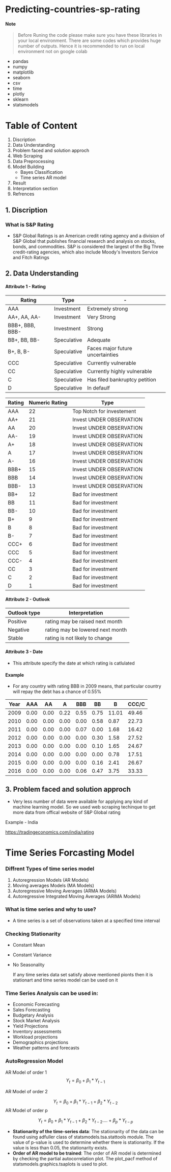 # Predicting-countries-sp-rating

#### <B>Note</B>

> Before Runing the code please make sure you have these libraries in your local environment. There are some codes which provides huge number of outputs. Hence it is recommended to run on local environment not on google colab  

- pandas 
- numpy
- matplotlib
- seaborn
- csv
- time
- plotly
- sklearn
- statsmodels

# Table of Content 
1. Discription
2. Data Understanding 
3. Problem faced and solution approch
4. Web Scraping
5. Data Preprocessing 
6. Model Building
    - Bayes Classification
    - Time series AR model
7. Result 
8. Interpretation section
9. Refrences

## 1. Discription

### What is S&P Rating 
- S&P Global Ratings is an American credit rating agency and a division of S&P Global that publishes financial research and analysis on stocks, bonds, and commodities. S&P is considered the largest of the Big Three credit-rating agencies, which also include Moody's Investors Service and Fitch Ratings


## 2. Data Understanding

#### Attribute 1 - Rating 

| Rating | Type | - |
| --- | --- | --- |
| AAA| Investment | Extremely strong    |
| AA+, AA, AA-  | Investment | Very Strong  |
| BBB+, BBB, BBB-  | Investment | Strong  |
| BB+, BB, BB-  | Speculative | Adequate  |
| B+, B, B-  | Speculative | Faces major future uncertainties  |
| CCC | Speculative | Currently vulnerable  |
| CC | Speculative | Currently highly vulnerable   |
| C | Speculative | Has filed bankruptcy petition   |
| D | Speculative | In defaulf  |





| Rating | Numeric Rating | Type |
| ---- | ---- | ---- |
| AAA | 22 | Top Notch for investement  |
| AA+ | 21 | Invest UNDER OBSERVATION  |
| AA | 20 | Invest UNDER OBSERVATION  |
| AA- | 19 | Invest UNDER OBSERVATION  |
| A+ | 18 | Invest UNDER OBSERVATION  |
| A | 17 | Invest UNDER OBSERVATION  |
| A- | 16 | Invest UNDER OBSERVATION  |
| BBB+ | 15 | Invest UNDER OBSERVATION  |
| BBB | 14 | Invest UNDER OBSERVATION  |
| BBB- | 13 | Invest UNDER OBSERVATION  |
| BB+ | 12 | Bad for investment  |
| BB | 11 | Bad for investment  |
| BB- | 10 | Bad for investment  |
| B+ | 9 | Bad for investment  |
| B | 8 | Bad for investment  |
| B- | 7 | Bad for investment  |
| CCC+ | 6 | Bad for investment  |
| CCC | 5 | Bad for investment  |
| CCC- | 4 | Bad for investment  |
| CC | 3 | Bad for investment  |
| C | 2 | Bad for investment |
| D | 1 | Bad for investment  |


#### Attribute 2 - Outlook

| Outlook type | Interpretation | 
| ----- | ----- |
| Positive | rating may be raised next month  | 
| Negative | rating may be lowered next month | 
| Stable | rating is not likely to change  | 


#### Attribute 3 - Date
- This attribute specify the date at which rating is catlulated



#### Example 

-  For any country with rating BBB in 2009 means, that particular country will repay the debt has a chance of 0.55% 

| Year |   AAA  |    AA  |    A |     BBB |     BB |     B  |    CCC/C |
| --- | --- | --- | --- | --- | --- | --- | --- | 
|2009  |    0.00  |  0.00  |  0.22  |  0.55  |  0.75  |  11.01  |  49.46 |
|2010  |   0.00   | 0.00  |  0.00  |  0.00  |  0.58  |  0.87   | 22.73 |
|2011  |  0.00   | 0.00  |  0.00  |  0.07  |  0.00  |  1.68   | 16.42 |
|2012  |  0.00   | 0.00  |  0.00  |  0.00  |  0.30  |  1.58   | 27.52 |
|2013  |  0.00   | 0.00  |  0.00  |  0.00  |  0.10  |  1.65   | 24.67 |
|2014  |  0.00   | 0.00  |  0.00  |  0.00  |  0.00  |  0.78   | 17.51 |
|2015  |  0.00   | 0.00  |  0.00  |  0.00  |  0.16  |  2.41   | 26.67 |
|2016  |  0.00   | 0.00  |  0.00  |  0.06  |  0.47  |  3.75   | 33.33 |


## 3. Problem faced and solution approch

 - Very less number of data were available for applying any kind of machine learning model. So we used web scraping techinque to get more data from offical website of S&P Global rating 
 
 Example - India 
 
 https://tradingeconomics.com/india/rating
 
 
 # Time Series Forcasting Model

### Diffrent Types of time series model

1. Autoregression Models (AR Models) 
2. Moving averages Models (MA Models)
3. Autoregressive Moving Averages (ARMA Models)
4. Autoregressive Integrated Moving Averages (ARIMA Models)

### What is time series and why to use?

- A time series is a set of observations taken at a specified time interval


### Checking Stationarity
- Constant Mean 
- Constant Variance 
- No Seasonality

   If any time series data set satisfy above mentioned pionts then it is stationart and time series model can be used on it

### Time Series Analysis can be used in:

- Economic Forecasting
- Sales Forecasting
- Budgetary Analysis
- Stock Market Analysis
- Yield Projections
- Inventory assessments
- Workload projections
- Demographics projections
- Weather patterns and forecasts


### AutoRegression Model
AR Model of order 1
$$  
         \Upsilon_{t} = \beta_{0}+ \beta_{1}*\Upsilon _{t-1}
$$

AR Model of order 2

$$
        \Upsilon_{t} = \beta_{0}+ \beta_{1}*\Upsilon _{t-1} + \beta_{2}*\Upsilon _{t-2}
$$
AR Model of order p

$$
        \Upsilon_{t} = \beta_{0}+ \beta_{1}*\Upsilon _{t-1} + \beta_{2}*\Upsilon _{t-2}  . . . . + \beta_{p}*\Upsilon _{t-p}
$$


- <B>Stationarity of the time-series data</B>: The stationarity of the data can be found using adfuller class of statsmodels.tsa.stattools module. The value of p-value is used to determine whether there is stationarity. If the value is less than 0.05, the stationarity exists.
- <B>Order of AR model to be trained</B>: The order of AR model is determined by checking the partial autocorrelation plot. The plot_pacf method of statsmodels.graphics.tsaplots is used to plot.

 



